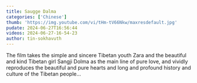 ```yaml
---
title: Saugge Dalma
categories: ['Chinese']
thumb: 'https://img.youtube.com/vi/tHm-tV66Nkw/maxresdefault.jpg'
pudate: 2024-06-27T16:56:44
videos: 2024-06-27-16-54-23
author: tin-sokhavuth
---
```

The film takes the simple and sincere Tibetan youth Zara and the beautiful and kind Tibetan girl Sangji Dolma as the main line of pure love, and vividly reproduces the beautiful and pure hearts and long and profound history and culture of the Tibetan people...